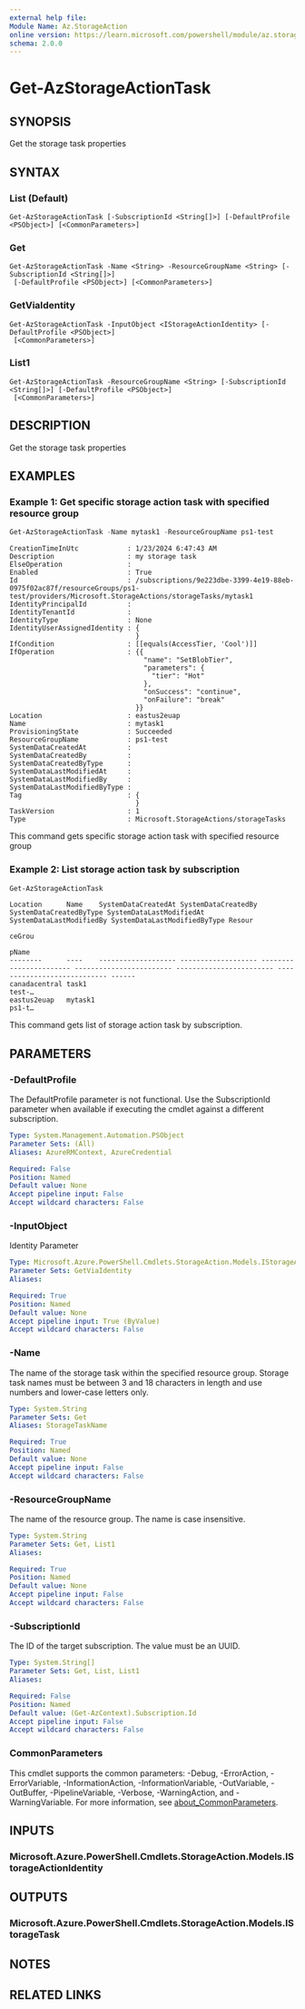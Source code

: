 ```yaml
---
external help file:
Module Name: Az.StorageAction
online version: https://learn.microsoft.com/powershell/module/az.storageaction/get-azstorageactiontask
schema: 2.0.0
---
```


# Get-AzStorageActionTask

## SYNOPSIS
Get the storage task properties

## SYNTAX

### List (Default)
```
Get-AzStorageActionTask [-SubscriptionId <String[]>] [-DefaultProfile <PSObject>] [<CommonParameters>]
```

### Get
```
Get-AzStorageActionTask -Name <String> -ResourceGroupName <String> [-SubscriptionId <String[]>]
 [-DefaultProfile <PSObject>] [<CommonParameters>]
```

### GetViaIdentity
```
Get-AzStorageActionTask -InputObject <IStorageActionIdentity> [-DefaultProfile <PSObject>]
 [<CommonParameters>]
```

### List1
```
Get-AzStorageActionTask -ResourceGroupName <String> [-SubscriptionId <String[]>] [-DefaultProfile <PSObject>]
 [<CommonParameters>]
```

## DESCRIPTION
Get the storage task properties

## EXAMPLES

### Example 1: Get specific storage action task with specified resource group
```powershell
Get-AzStorageActionTask -Name mytask1 -ResourceGroupName ps1-test
```

```output
CreationTimeInUtc            : 1/23/2024 6:47:43 AM
Description                  : my storage task
ElseOperation                : 
Enabled                      : True
Id                           : /subscriptions/9e223dbe-3399-4e19-88eb-0975f02ac87f/resourceGroups/ps1-test/providers/Microsoft.StorageActions/storageTasks/mytask1
IdentityPrincipalId          : 
IdentityTenantId             : 
IdentityType                 : None
IdentityUserAssignedIdentity : {
                               }
IfCondition                  : [[equals(AccessTier, 'Cool')]]
IfOperation                  : {{
                                 "name": "SetBlobTier",
                                 "parameters": {
                                   "tier": "Hot"
                                 },
                                 "onSuccess": "continue",
                                 "onFailure": "break"
                               }}
Location                     : eastus2euap
Name                         : mytask1
ProvisioningState            : Succeeded
ResourceGroupName            : ps1-test
SystemDataCreatedAt          : 
SystemDataCreatedBy          : 
SystemDataCreatedByType      : 
SystemDataLastModifiedAt     : 
SystemDataLastModifiedBy     : 
SystemDataLastModifiedByType : 
Tag                          : {
                               }
TaskVersion                  : 1
Type                         : Microsoft.StorageActions/storageTasks
```

This command gets specific storage action task with specified resource group

### Example 2: List storage action task by subscription
```powershell
Get-AzStorageActionTask
```

```output
Location      Name    SystemDataCreatedAt SystemDataCreatedBy SystemDataCreatedByType SystemDataLastModifiedAt SystemDataLastModifiedBy SystemDataLastModifiedByType Resour 
                                                                                                                                                                     ceGrou 
                                                                                                                                                                     pName  
--------      ----    ------------------- ------------------- ----------------------- ------------------------ ------------------------ ---------------------------- ------ 
canadacentral task1                                                                                                                                                  test-… 
eastus2euap   mytask1                                                                                                                                                ps1-t… 
```

This command gets list of storage action task by subscription.

## PARAMETERS

### -DefaultProfile
The DefaultProfile parameter is not functional.
Use the SubscriptionId parameter when available if executing the cmdlet against a different subscription.

```yaml
Type: System.Management.Automation.PSObject
Parameter Sets: (All)
Aliases: AzureRMContext, AzureCredential

Required: False
Position: Named
Default value: None
Accept pipeline input: False
Accept wildcard characters: False
```

### -InputObject
Identity Parameter

```yaml
Type: Microsoft.Azure.PowerShell.Cmdlets.StorageAction.Models.IStorageActionIdentity
Parameter Sets: GetViaIdentity
Aliases:

Required: True
Position: Named
Default value: None
Accept pipeline input: True (ByValue)
Accept wildcard characters: False
```

### -Name
The name of the storage task within the specified resource group.
Storage task names must be between 3 and 18 characters in length and use numbers and lower-case letters only.

```yaml
Type: System.String
Parameter Sets: Get
Aliases: StorageTaskName

Required: True
Position: Named
Default value: None
Accept pipeline input: False
Accept wildcard characters: False
```

### -ResourceGroupName
The name of the resource group.
The name is case insensitive.

```yaml
Type: System.String
Parameter Sets: Get, List1
Aliases:

Required: True
Position: Named
Default value: None
Accept pipeline input: False
Accept wildcard characters: False
```

### -SubscriptionId
The ID of the target subscription.
The value must be an UUID.

```yaml
Type: System.String[]
Parameter Sets: Get, List, List1
Aliases:

Required: False
Position: Named
Default value: (Get-AzContext).Subscription.Id
Accept pipeline input: False
Accept wildcard characters: False
```

### CommonParameters
This cmdlet supports the common parameters: -Debug, -ErrorAction, -ErrorVariable, -InformationAction, -InformationVariable, -OutVariable, -OutBuffer, -PipelineVariable, -Verbose, -WarningAction, and -WarningVariable. For more information, see [about_CommonParameters](http://go.microsoft.com/fwlink/?LinkID=113216).

## INPUTS

### Microsoft.Azure.PowerShell.Cmdlets.StorageAction.Models.IStorageActionIdentity

## OUTPUTS

### Microsoft.Azure.PowerShell.Cmdlets.StorageAction.Models.IStorageTask

## NOTES

## RELATED LINKS

